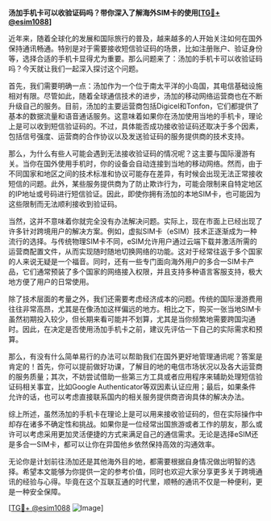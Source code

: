 **汤加手机卡可以收验证码吗？带你深入了解海外SIM卡的使用[[TG💪+ @esim1088](https://t.me/s/esim1088)]**

近年来，随着全球化的发展和国际旅行的普及，越来越多的人开始关注如何在国外保持通讯畅通。特别是对于需要接收短信验证码的场景，比如注册账户、验证身份等，选择合适的手机卡显得尤为重要。那么问题来了：汤加的手机卡可以收验证码吗？今天就让我们一起深入探讨这个问题。

首先，我们需要明确一点：汤加作为一个位于南太平洋的小岛国，其电信基础设施相对有限。尽管如此，随着全球通信技术的进步，汤加的移动网络运营商也在不断升级自己的服务。目前，汤加的主要运营商包括Digicel和Tonfon，它们都提供了基本的数据流量和语音通话服务。这意味着如果你在汤加使用当地的手机卡，理论上是可以收到短信验证码的。不过，具体能否成功接收验证码还取决于多个因素，包括信号强度、运营商的合作协议以及发送验证码的服务提供商的技术支持。

那么，为什么有些人可能会遇到无法接收验证码的情况呢？这主要与国际漫游有关。当你在国外使用手机时，你的设备会自动连接到当地的移动网络。然而，由于不同国家和地区之间的技术标准和协议可能存在差异，有时候会出现无法正常接收短信的问题。此外，某些服务提供商为了防止欺诈行为，可能会限制来自特定地区的IP地址或号码进行短信验证。因此，即使你拥有汤加的本地SIM卡，也可能因为这些限制而无法顺利接收到验证码。

当然，这并不意味着你就完全没有办法解决问题。实际上，现在市面上已经出现了许多针对跨境用户的解决方案。例如，虚拟SIM卡（eSIM）技术正逐渐成为一种流行的选择。与传统物理SIM卡不同，eSIM允许用户通过云端下载并激活所需的运营商配置文件，从而实现随时随地切换网络的功能。这对于经常往返于多个国家的人来说无疑是一个福音。同时，还有一些专门面向海外用户的多合一SIM卡产品，它们通常预装了多个国家的网络接入权限，并且支持多种语言客服支持，极大地方便了用户的日常使用。

除了技术层面的考量之外，我们还需要考虑经济成本的问题。传统的国际漫游费用往往非常高昂，尤其是在像汤加这样偏远的地方。相比之下，购买一张当地SIM卡虽然初期投入较少，但长期来看可能并不划算，尤其是当你频繁地需要跨国沟通时。因此，在决定是否使用汤加手机卡之前，建议先评估一下自己的实际需求和预算。

那么，有没有什么简单易行的办法可以帮助我们在国外更好地管理通讯呢？答案是肯定的！首先，你可以提前做好功课，了解目的地的电信市场状况以及各大运营商的服务质量；其次，不妨尝试借助一些第三方工具或者应用程序来辅助处理短信验证码相关事宜，比如Google Authenticator等双因素认证应用；最后，如果条件允许的话，也可以考虑直接联系国内的相关服务提供商咨询具体的解决办法。

综上所述，虽然汤加的手机卡在理论上是可以用来接收验证码的，但在实际操作中却存在诸多不确定性和挑战。如果你是一位经常出国旅游或者工作的朋友，那么或许可以考虑采用更加灵活便捷的方式来满足自己的通信需求。无论是选择eSIM还是多合一SIM卡，都可以让你在异国他乡依然保持高效的沟通效率。

无论你是计划前往汤加还是其他海外目的地，都需要根据自身情况做出明智的选择。希望本文能够为你提供一定的参考价值，同时也欢迎大家分享更多关于跨境通讯的经验与心得。毕竟在这个互联互通的时代里，顺畅的通讯不仅是一种便利，更是一种安全保障。

[[TG💪+ @esim1088](https://t.me/s/esim1088) ![Image](https://i.postimg.cc/4NQfJmqS/Snipaste-2025-05-13-00-14-12.png)]